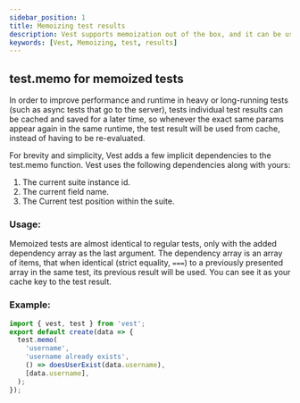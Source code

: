 ```yaml
---
sidebar_position: 1
title: Memoizing test results
description: Vest supports memoization out of the box, and it can be used for async tests as well.
keywords: [Vest, Memoizing, test, results]
---
```


## test.memo for memoized tests

In order to improve performance and runtime in heavy or long-running tests (such as async tests that go to the server), tests individual test results can be cached and saved for a later time, so whenever the exact same params appear again in the same runtime, the test result will be used from cache, instead of having to be re-evaluated.

For brevity and simplicity, Vest adds a few implicit dependencies to the test.memo function. Vest uses the following dependencies along with yours:

1. The current suite instance id.
2. The current field name.
3. The Current test position within the suite.

### Usage:

Memoized tests are almost identical to regular tests, only with the added dependency array as the last argument. The dependency array is an array of items, that when identical (strict equality, `===`) to a previously presented array in the same test, its previous result will be used. You can see it as your cache key to the test result.

### Example:

```js
import { vest, test } from 'vest';
export default create(data => {
  test.memo(
    'username',
    'username already exists',
    () => doesUserExist(data.username),
    [data.username],
  );
});
```
